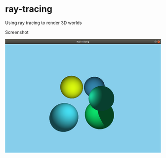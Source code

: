 # ray-tracing
Using ray tracing to render 3D worlds

Screenshot

![alt text](https://github.com/Karan0110/ray-tracing/blob/master/screenshot.png)
